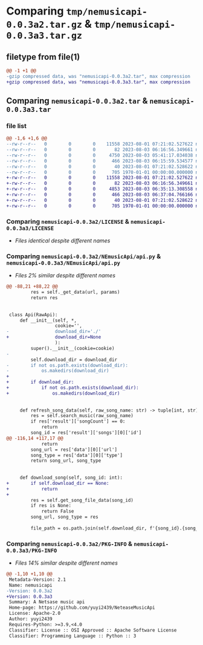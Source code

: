 # Comparing `tmp/nemusicapi-0.0.3a2.tar.gz` & `tmp/nemusicapi-0.0.3a3.tar.gz`

## filetype from file(1)

```diff
@@ -1 +1 @@
-gzip compressed data, was "nemusicapi-0.0.3a2.tar", max compression
+gzip compressed data, was "nemusicapi-0.0.3a3.tar", max compression
```

## Comparing `nemusicapi-0.0.3a2.tar` & `nemusicapi-0.0.3a3.tar`

### file list

```diff
@@ -1,6 +1,6 @@
--rw-r--r--   0        0        0    11558 2023-08-01 07:21:02.527622 nemusicapi-0.0.3a2/LICENSE
--rw-r--r--   0        0        0       82 2023-08-03 06:16:56.349661 nemusicapi-0.0.3a2/NEmusicApi/__init__.py
--rw-r--r--   0        0        0     4750 2023-08-03 05:41:17.034038 nemusicapi-0.0.3a2/NEmusicApi/api.py
--rw-r--r--   0        0        0      466 2023-08-03 06:15:59.534577 nemusicapi-0.0.3a2/pyproject.toml
--rw-r--r--   0        0        0       40 2023-08-01 07:21:02.528622 nemusicapi-0.0.3a2/README.md
--rw-r--r--   0        0        0      705 1970-01-01 00:00:00.000000 nemusicapi-0.0.3a2/PKG-INFO
+-rw-r--r--   0        0        0    11558 2023-08-01 07:21:02.527622 nemusicapi-0.0.3a3/LICENSE
+-rw-r--r--   0        0        0       82 2023-08-03 06:16:56.349661 nemusicapi-0.0.3a3/NEmusicApi/__init__.py
+-rw-r--r--   0        0        0     4853 2023-08-03 06:35:13.308558 nemusicapi-0.0.3a3/NEmusicApi/api.py
+-rw-r--r--   0        0        0      466 2023-08-03 06:37:04.766166 nemusicapi-0.0.3a3/pyproject.toml
+-rw-r--r--   0        0        0       40 2023-08-01 07:21:02.528622 nemusicapi-0.0.3a3/README.md
+-rw-r--r--   0        0        0      705 1970-01-01 00:00:00.000000 nemusicapi-0.0.3a3/PKG-INFO
```

### Comparing `nemusicapi-0.0.3a2/LICENSE` & `nemusicapi-0.0.3a3/LICENSE`

 * *Files identical despite different names*

### Comparing `nemusicapi-0.0.3a2/NEmusicApi/api.py` & `nemusicapi-0.0.3a3/NEmusicApi/api.py`

 * *Files 2% similar despite different names*

```diff
@@ -88,21 +88,22 @@
         res = self._get_data(url, params)
         return res
 
 
 class Api(RawApi):
     def __init__(self, *, 
                  cookie='',
-                 download_dir='./'
+                 download_dir=None
                  ):
         super().__init__(cookie=cookie)
-        
         self.download_dir = download_dir
-        if not os.path.exists(download_dir):
-            os.makedirs(download_dir)
+        
+        if download_dir:
+            if not os.path.exists(download_dir):
+                os.makedirs(download_dir)
     
     
     def refresh_song_data(self, raw_song_name: str) -> tuple[int, str] | None:
         res = self.search_music(raw_song_name)
         if res['result']['songCount'] == 0:
             return
         song_id = res['result']['songs'][0]['id']
@@ -116,14 +117,17 @@
             return
         song_url = res['data'][0]['url']
         song_type = res['data'][0]['type']
         return song_url, song_type
 
 
     def download_song(self, song_id: int):
+        if self.download_dir == None:
+            return
+        
         res = self.get_song_file_data(song_id)
         if res is None:
             return False
         song_url, song_type = res
         
         file_path = os.path.join(self.download_dir, f'{song_id}.{song_type}')
```

### Comparing `nemusicapi-0.0.3a2/PKG-INFO` & `nemusicapi-0.0.3a3/PKG-INFO`

 * *Files 14% similar despite different names*

```diff
@@ -1,10 +1,10 @@
 Metadata-Version: 2.1
 Name: nemusicapi
-Version: 0.0.3a2
+Version: 0.0.3a3
 Summary: A Netsase music api
 Home-page: https://github.com/yuyi2439/NeteaseMusicApi
 License: Apache-2.0
 Author: yuyi2439
 Requires-Python: >=3.9,<4.0
 Classifier: License :: OSI Approved :: Apache Software License
 Classifier: Programming Language :: Python :: 3
```


